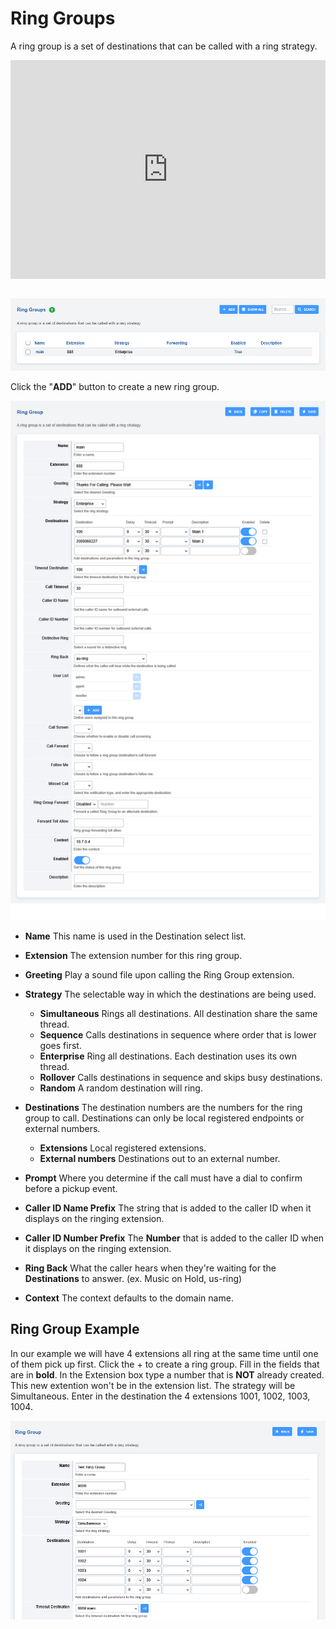 # Ring Groups

A ring group is a set of destinations that can be called with a ring
strategy.

<div style="text-align: center; margin-bottom: 2em;">
<iframe width="100%" height="350" src="https://www.youtube.com/embed/sULuuLOSvLQ?rel=0" frameborder="0" ; encrypted-media" allowfullscreen></iframe>
</div>   

![image](../_static/images/applications/ring_groups/fusionpbx_ring_groups1.png)

Click the "**ADD**" button to create a new ring group.

![image](../_static/images/applications/ring_groups/fusionpbx_ring_groups2.png)

-   **Name** This name is used in the Destination select list.
-   **Extension** The extension number for this ring group.
-   **Greeting** Play a sound file upon calling the Ring Group
    extension.
-   **Strategy** The selectable way in which the destinations are being
    used.

     -   **Simultaneous** Rings all destinations. All destination share
         the same thread.
     -   **Sequence** Calls destinations in sequence where order that
         is lower goes first.
     -   **Enterprise** Ring all destinations. Each destination uses
         its own thread.
     -   **Rollover** Calls destinations in sequence and skips busy
         destinations.
     -   **Random** A random destination will ring.

-   **Destinations** The destination numbers are the numbers for the
    ring group to call. Destinations can only be local registered
    endpoints or external numbers.

     -   **Extensions** Local registered extensions.
     -   **External numbers** Destinations out to an external number.

-   **Prompt** Where you determine if the call must have a dial to
    confirm before a pickup event.
-   **Caller ID Name Prefix** The string that is added to the caller ID
    when it displays on the ringing extension.
-   **Caller ID Number Prefix** The **Number** that is added to the
    caller ID when it displays on the ringing extension.
-   **Ring Back** What the caller hears when they're waiting for the
    **Destinations** to answer. (ex. Music on Hold, us-ring)
-   **Context** The context defaults to the domain name.

## Ring Group Example

In our example we will have 4 extensions all ring at the same time until
one of them pick up first. Click the + to create a ring group. Fill in
the fields that are in **bold**. In the Extension box type a number that
is **NOT** already created. This new extention won\'t be in the
extension list. The strategy will be Simultaneous. Enter in the
destination the 4 extensions 1001, 1002, 1003, 1004.

![image](../_static/images/applications/ring_groups/fusionpbx_ring_groups3.png)
